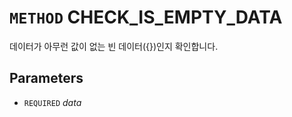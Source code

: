 # `METHOD` CHECK_IS_EMPTY_DATA
데이터가 아무런 값이 없는 빈 데이터({})인지 확인합니다.

## Parameters
* `REQUIRED` *data*

